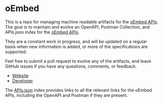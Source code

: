 # oEmbedThis is a repo for managing machine readable artifacts for the [oEmbed APIs](http://oembed.com/). The goal is to maintain and evolve an OpenAPI, Postman Collection, and APIs.json index for the [oEmbed APIs](http://oembed.com/).They are a constant work in progress, and will be updated on a regular basis when new information is added, or more of the specifications are supported.Feel free to submit a pull request to evolve any of the artifacts, and leave GitHub issues if you have any questions, comments, or feedback.- [Website](http://oembed.com/)- [Developer](http://oembed.com/)The [APIs.json](https://github.com/api-evangelist/oembed/blob/master/apis.json) index provides links to all the relevant links for the oEmbed APIs, including the OpenAPI and Postman if they are present.